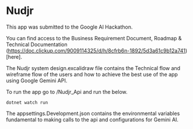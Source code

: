 # Nudjr

This app was submitted to the Google AI Hackathon.

You can find access to the Business Requirement Document, Roadmap & Technical Documentation (https://doc.clickup.com/9009114325/d/h/8cfrb6n-1892/5d3a61c9b12a741)[here].

The Nudjr system design.excalidraw file contains the Technical flow and wireframe flow of the users and how to achieve the best use of the app using Google Gemini API.

To run the app go to /Nudjr_Api and run the below.

```
dotnet watch run
```

The appsettings.Development.json contains the environmental variables fundamental to making calls to the api and configurations for Gemini AI.